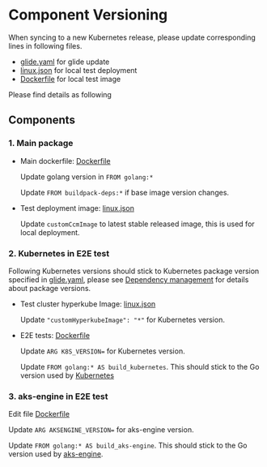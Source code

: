 # Component Versioning

When syncing to a new Kubernetes release, please update corresponding lines in following files.
- [glide.yaml](/glide.yaml) for glide update
- [linux.json](/tests/k8s-azure/manifest/linux.json) for local test deployment
- [Dockerfile](/tests/k8s-azure/Dockerfile) for local test image

Please find details as following

## Components
### 1. Main package
- Main dockerfile: [Dockerfile](/Dockerfile)
    
    Update golang version in `FROM golang:*`

    Update `FROM buildpack-deps:*` if base image version changes.

- Test deployment image: [linux.json](/tests/k8s-azure/manifest/linux.json)

  Update `customCcmImage` to latest stable released image, this is used for local deployment.

### 2. Kubernetes in E2E test
Following Kubernetes versions should stick to Kubernetes package version specified in [glide.yaml](/glide.yaml), please see [Dependency management](dependency-management.md) for details about package versions.

   - Test cluster hyperkube Image: [linux.json](/tests/k8s-azure/manifest/linux.json)
     
     Update `"customHyperkubeImage": "*"` for Kubernetes version.

   - E2E tests: [Dockerfile](/tests/k8s-azure/Dockerfile)
 
     Update `ARG K8S_VERSION=` for Kubernetes version.
 
     Update `FROM golang:* AS build_kubernetes`. This should stick to the Go version used by [Kubernetes](https://github.com/kubernetes/kubernetes/blob/master/build/build-image/cross/Dockerfile)

### 3. aks-engine in E2E test
   Edit file [Dockerfile](/tests/k8s-azure/Dockerfile)

   Update `ARG AKSENGINE_VERSION=` for aks-engine version.

   Update `FROM golang:* AS build_aks-engine`.
   This should stick to the Go version used by [aks-engine](https://github.com/Azure/aks-engine/blob/master/releases/Dockerfile.linux).
